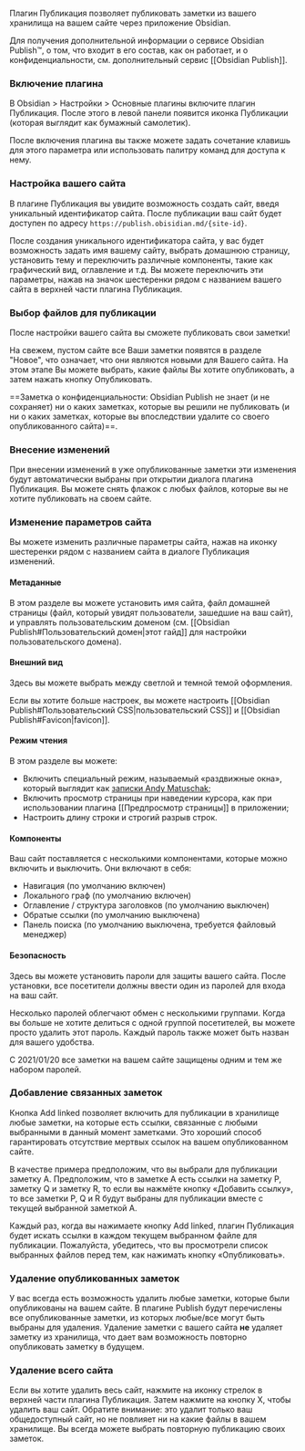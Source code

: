 Плагин Публикация позволяет публиковать заметки из вашего хранилища на вашем сайте через приложение Obsidian.

Для получения дополнительной информации о сервисе Obsidian Publish™, о том, что входит в его состав, как он работает, и о конфиденциальности, см. дополнительный сервис [[Obsidian Publish]].

### Включение плагина

В Obsidian > Настройки > Основные плагины включите плагин Публикация. После этого в левой панели появится иконка Публикации (которая выглядит как бумажный самолетик).

После включения плагина вы также можете задать сочетание клавишь для этого параметра или использовать палитру команд для доступа к нему.

### Настройка вашего сайта

В плагине Публикация вы увидите возможность создать сайт, введя уникальный идентификатор сайта. После публикации ваш сайт будет доступен по адресу `https://publish.obisidian.md/{site-id}`.

После создания уникального идентификатора сайта, у вас будет возможность задать имя вашему сайту, выбрать домашнюю страницу, установить тему и переключить различные компоненты, такие как графический вид, оглавление и т.д. Вы можете переключить эти параметры, нажав на значок шестеренки рядом с названием вашего сайта в верхней части плагина Публикация.

### Выбор файлов для публикации

После настройки вашего сайта вы сможете публиковать свои заметки!

На свежем, пустом сайте все Ваши заметки появятся в разделе "Новое", что означает, что они являются новыми для Вашего сайта. На этом этапе Вы можете выбрать, какие файлы Вы хотите опубликовать, а затем нажать кнопку Опубликовать.

==Заметка о конфиденциальности: Obsidian Publish не знает (и не сохраняет) ни о каких заметках, которые вы решили не публиковать (и ни о каких заметках, которые вы впоследствии удалите со своего опубликованного сайта)==.

### Внесение изменений

При внесении изменений в уже опубликованные заметки эти изменения будут автоматически выбраны при открытии диалога плагина Публикация. Вы можете снять флажок с любых файлов, которые вы не хотите публиковать на своем сайте.

### Изменение параметров сайта

Вы можете изменить различные параметры сайта, нажав на иконку шестеренки рядом с названием сайта в диалоге Публикация изменений.

#### Метаданные

В этом разделе вы можете установить имя сайта, файл домашней страницы (файл, который увидят пользователи, зашедшие на ваш сайт), и управлять пользовательским доменом (см. [[Obsidian Publish#Пользовательский домен|этот гайд]] для настройки пользовательского домена).

#### Внешний вид

Здесь вы можете выбрать между светлой и темной темой оформления.

Если вы хотите больше настроек, вы можете настроить [[Obsidian Publish#Пользовательский CSS|пользовательский CSS]] и [[Obsidian Publish#Favicon|favicon]].

#### Режим чтения

В этом разделе вы можете:

- Включить специальный режим, называемый «раздвижные окна», который выглядит как [записки Andy Matuschak](https://notes.andymatuschak.org/);
- Включить просмотр страницы при наведении курсора, как при использовании плагина [[Предпросмотр страницы]] в приложении;
- Настроить длину строки и строгий разрыв строк.

#### Компоненты

Ваш сайт поставляется с несколькими компонентами, которые можно включить и выключить. Они включают в себя:

- Навигация (по умолчанию включен)
- Локального граф (по умолчанию включен)
- Оглавление / структура заголовков (по умолчанию выключен)
- Обратые ссылки (по умолчанию выключена)
- Панель поиска (по умолчанию выключена, требуется файловый менеджер)

#### Безопасность

Здесь вы можете установить пароли для защиты вашего сайта. После установки, все посетители должны ввести один из паролей для входа на ваш сайт.

Несколько паролей облегчают обмен с несколькими группами. Когда вы больше не хотите делиться с одной группой посетителей, вы можете просто удалить этот пароль. Каждый пароль также может быть назван для вашего удобства.

С 2021/01/20 все заметки на вашем сайте защищены одним и тем же набором паролей.

### Добавление связанных заметок

Кнопка Add linked позволяет включить для публикации в хранилище любые заметки, на которые есть ссылки, связанные с любыми выбранными в данный момент заметками. Это хороший способ гарантировать отсутствие мертвых ссылок на вашем опубликованном сайте.

В качестве примера предположим, что вы выбрали для публикации заметку А. Предположим, что в заметке A есть ссылки на заметку P, заметку Q и заметку R, то если вы нажмёте кнопку «Добавить ссылку», то все заметки P, Q и R будут выбраны для публикации вместе с текущей выбранной заметкой A.

Каждый раз, когда вы нажимаете кнопку Add linked, плагин Публикация будет искать ссылки в каждом текущем выбранном файле для публикации. Пожалуйста, убедитесь, что вы просмотрели список выбранных файлов перед тем, как нажимать кнопку «Опубликовать».

### Удаление опубликованных заметок

У вас всегда есть возможность удалить любые заметки, которые были опубликованы на вашем сайте. В плагине Publish будут перечислены все опубликованные заметки, из которых любые/все могут быть выбраны для удаления. Удаление заметки с вашего сайта **не** удаляет заметку из хранилища, что дает вам возможность повторно опубликовать заметку в будущем.

### Удаление всего сайта

Если вы хотите удалить весь сайт, нажмите на иконку стрелок в верхней части плагина Публикация. Затем нажмите на кнопку X, чтобы удалить ваш сайт. Обратите внимание: это удалит только ваш общедоступный сайт, но не повлияет ни на какие файлы в вашем хранилище. Вы всегда можете выбрать повторную публикацию своих заметок.